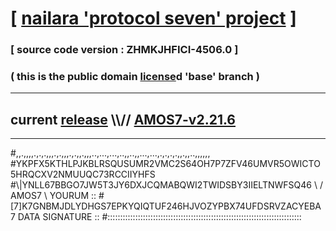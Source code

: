 
# [ [nailara 'protocol seven' project](http://nailara.network/) ]

### [ source code version : ZHMKJHFICI-4506.0 ]

### ( this is the public domain [license](../license)d 'base' branch )
---
## current [release](https://github.com/nailara-technologies/protocol-7/releases) \\\\// [AMOS7-v2.21.6](https://github.com/nailara-technologies/protocol-7/releases/tag/AMOS7-v2.21.6)
---

#,,.,,,,.,.,.,,,.,.,,,.,.,,.,,,..,...,...,..,,..,,...,...,.,.,.,.,,.,,..,,,,,,
#YKPFX5KTHLPJKBLRSQUSUMR2VMC2S64OH7P7ZFV46UMVR5OWICTO5HRQCXV2NMUUQC73RCCIIYHFS
#\\\|YNLL67BBGO7JW5T3JY6DXJCQMABQWI2TWIDSBY3IIELTNWFSQ46 \ / AMOS7 \ YOURUM ::
#\[7]K7GNBMJDLYDHGS7EPKYQIQTUF246HJVOZYPBX74UFDSRVZACYEBA 7  DATA SIGNATURE ::
#:::::::::::::::::::::::::::::::::::::::::::::::::::::::::::::::::::::::::::::
